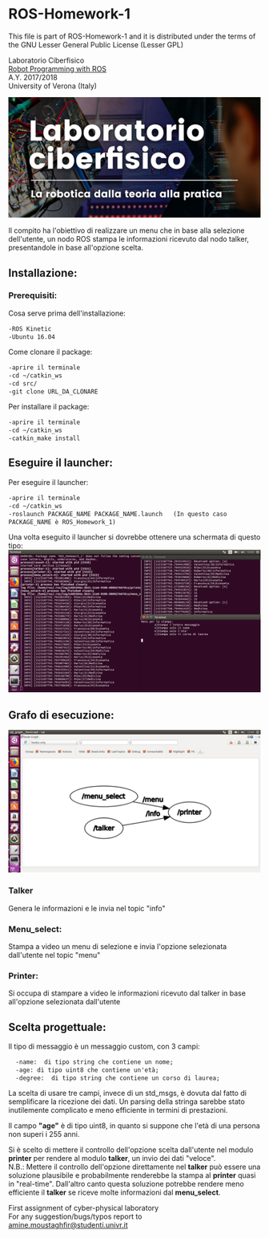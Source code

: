 # ROS-Homework-1

This file is part of ROS-Homework-1 and it is distributed under the terms of the
GNU Lesser General Public License (Lesser GPL)

Laboratorio Ciberfisico<br>
[Robot Programming with ROS](http://profs.scienze.univr.it/~bloisi/corsi/ciberfisico.html)<br>
A.Y. 2017/2018<br>
University of Verona (Italy)

![laboratorio ciberfisico](img/cyberphysical-lab.jpg)

Il compito ha l'obiettivo di realizzare un menu che in base alla selezione dell'utente, un nodo ROS stampa le informazioni ricevuto dal nodo talker, presentandole in base all'opzione scelta.

## Installazione:
  ### Prerequisiti:
  Cosa serve prima dell'installazione:
  ```
  -ROS Kinetic
  -Ubuntu 16.04
  ```
  Come clonare il package:
  ```
  -aprire il terminale
  -cd ~/catkin_ws
  -cd src/
  -git clone URL_DA_CLONARE
  ```
  Per installare il package:
  ```
  -aprire il terminale
  -cd ~/catkin_ws
  -catkin_make install
  ```
## Eseguire il launcher:
   Per eseguire il launcher:
   ```
  -aprire il terminale
  -cd ~/catkin_ws
  -roslaunch PACKAGE_NAME PACKAGE_NAME.launch   (In questo caso PACKAGE_NAME è ROS_Homework_1)
  ```
  Una volta eseguito il launcher si dovrebbe ottenere una schermata di questo tipo:
  ![Esecuzione](img/example_run.png)

## Grafo di esecuzione:
![grafo del package](img/graph.png)

### Talker
Genera le informazioni e le invia nel topic "info"

### Menu_select:
Stampa a video un menu di selezione e invia l'opzione selezionata dall'utente nel topic "menu"

### Printer:
Si occupa di stampare a video le informazioni ricevuto dal talker in base all'opzione selezionata dall'utente


## Scelta progettuale:
Il tipo di messaggio è un messaggio custom, con 3 campi:
```
  -name:  di tipo string che contiene un nome;
  -age: di tipo uint8 che contiene un'età;
  -degree:  di tipo string che contiene un corso di laurea;
```
La scelta di usare tre campi, invece di un std_msgs, è dovuta dal fatto di semplificare la ricezione dei dati.
Un parsing della stringa sarebbe stato inutilemente complicato e meno efficiente in termini di prestazioni.

Il campo **"age"** è di tipo uint8, in quanto si suppone che l'età di una persona non superi i 255 anni.

Si è scelto di mettere il controllo dell'opzione scelta dall'utente nel modulo **printer** per rendere al modulo **talker**, un invio dei dati "veloce".<br>
N.B.: Mettere il controllo dell'opzione direttamente nel **talker** può essere una soluzione plausibile e probabilmente renderebbe la stampa al **printer** quasi in "real-time". Dall'altro canto questa soluzione potrebbe rendere meno efficiente il **talker** se riceve molte informazioni dal **menu_select**.


First assignment of cyber-physical laboratory<br>
For any suggestion/bugs/typos report to <br>
amine.moustaghfir@studenti.univr.it
